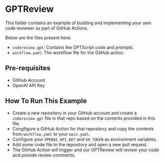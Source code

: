 # GPTReview

This folder contains an example of building and implementing your own code reviewer as part of GitHub Actions. 

Below are the files present here:

- `codereview.gpt`: Contains the GPTScript code and prompts.
- `workflow.yaml`: The workflow file for the GitHub action.

## Pre-requisites

- GitHub Account
- OpenAI API Key

## How To Run This Example

- Create a new repository in your GitHub account and create a `codereview.gpt` file in that repo based on the contents provided in this file.
- Congfigure a GitHub Action for that repository and copy the contents from `workflow.yaml` to your `main.yaml`.
- Configure your `OPENAI_API_KEY` and `GH_TOKEN` as environment variables.
- Add some code file to the repository and open a new pull request.
- The GitHub Action will trigger and our GPTReview will review your code and provide review comments.
